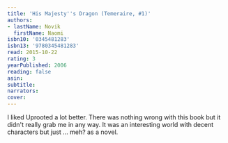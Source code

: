 ```yaml
---
title: 'His Majesty''s Dragon (Temeraire, #1)'
authors:
- lastName: Novik
  firstName: Naomi
isbn10: '0345481283'
isbn13: '9780345481283'
read: 2015-10-22
rating: 3
yearPublished: 2006
reading: false
asin:
subtitle:
narrators:
cover:
---
```

I liked Uprooted a lot better. There was nothing wrong with this book but it didn't really grab me in any way. It was an interesting world with decent characters but just … meh? as a novel.